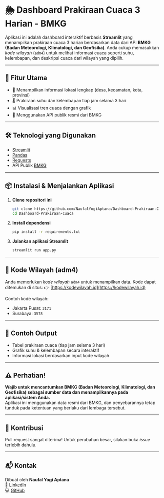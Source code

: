 # 🌦️ Dashboard Prakiraan Cuaca 3 Harian - BMKG

Aplikasi ini adalah dashboard interaktif berbasis **Streamlit** yang menampilkan prakiraan cuaca 3 harian berdasarkan data dari API **BMKG (Badan Meteorologi, Klimatologi, dan Geofisika)**. Anda cukup memasukkan *kode wilayah* (`adm4`) untuk melihat informasi cuaca seperti suhu, kelembapan, dan deskripsi cuaca dari wilayah yang dipilih.

---

## 🚀 Fitur Utama

- 📍 Menampilkan informasi lokasi lengkap (desa, kecamatan, kota, provinsi)
- 🌡️ Prakiraan suhu dan kelembapan tiap jam selama 3 hari
- 📊 Visualisasi tren cuaca dengan grafik
- 🔗 Menggunakan API publik resmi dari BMKG

---

## 🛠️ Teknologi yang Digunakan

- [Streamlit](https://streamlit.io/)
- [Pandas](https://pandas.pydata.org/)
- [Requests](https://docs.python-requests.org/)
- API Publik [BMKG](https://www.bmkg.go.id/)

---

## 📦 Instalasi & Menjalankan Aplikasi

1. **Clone repositori ini**
    ```bash
    git clone https://github.com/NaufalYogiAptana/Dashboard-Prakiraan-Cuaca.git
    cd Dashboard-Prakiraan-Cuaca
    ```

2. **Install dependensi**
    ```bash
    pip install -r requirements.txt
    ```

3. **Jalankan aplikasi Streamlit**
    ```bash
    streamlit run app.py
    ```

---

## 🔑 Kode Wilayah (adm4)

Anda memerlukan *kode wilayah* `adm4` untuk menampilkan data. Kode dapat ditemukan di situs:
👉 [https://kodewilayah.id](https://kodewilayah.id)

Contoh kode wilayah:
- Jakarta Pusat: `3171`
- Surabaya: `3578`

---

## 📄 Contoh Output

- Tabel prakiraan cuaca (tiap jam selama 3 hari)
- Grafik suhu & kelembapan secara interaktif
- Informasi lokasi berdasarkan input kode wilayah

---

## ⚠️ Perhatian!

**Wajib untuk mencantumkan BMKG (Badan Meteorologi, Klimatologi, dan Geofisika) sebagai sumber data dan menampilkannya pada aplikasi/sistem Anda.**  
Aplikasi ini menggunakan data resmi dari BMKG, dan penyebarannya tetap tunduk pada ketentuan yang berlaku dari lembaga tersebut.

---

## 🙌 Kontribusi

Pull request sangat diterima! Untuk perubahan besar, silakan buka *issue* terlebih dahulu.

---

## 📬 Kontak

Dibuat oleh **Naufal Yogi Aptana**  
🔗 [LinkedIn](https://www.linkedin.com/in/naufalyogiaptana)  
💻 [GitHub](https://github.com/NaufalYogiAptana)
